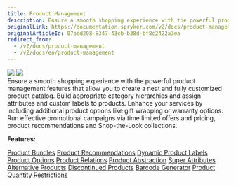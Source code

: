 ```yaml
---
title: Product Management
description: Ensure a smooth shopping experience with the powerful product management features that allow you to create a neat and fully customized product catalog.
originalLink: https://documentation.spryker.com/v2/docs/product-management
originalArticleId: 07aed208-8347-43cb-b38d-bf8c2422a3ea
redirect_from:
  - /v2/docs/product-management
  - /v2/docs/en/product-management
---
```


<div class='feature-text'>
    <div class='feature-images'>
    <img class="light-mode" src="https://spryker.s3.eu-central-1.amazonaws.com/docs/Document+360/Capabilities+icons/light/Product+Management.svg"/>
    <img class="dark-mode" src="https://spryker.s3.eu-central-1.amazonaws.com/docs/Document+360/Capabilities+icons/dark/Product+Management.svg"/>
    </div>
    <div class="feature-text-wrap">
Ensure a smooth shopping experience with the powerful product management features that allow you to create a neat and fully customized product catalog. Build appropriate category hierarchies and assign attributes and custom labels to products. Enhance your services by including additional product options like gift wrapping or warranty options. Run effective promotional campaigns via time limited offers and pricing, product recommendations and Shop-the-Look collections.
         </div>
</div>

**Features:**
<div>
<a class="feature-link" href="https://documentation.spryker.com/v2/docs/product-bundle">Product Bundles</a>
<a class="feature-link" href="https://documentation.spryker.com/v2/docs/product-recommendations">Product Recommendations</a>
<a class="feature-link" href="https://documentation.spryker.com/v2/docs/dynamic-product-labels">Dynamic Product Labels</a>
<a class="feature-link" href="https://documentation.spryker.com/v2/docs/product-options-2">Product Options</a>
<a class="feature-link" href="https://documentation.spryker.com/v2/docs/product-relations">Product Relations</a>
<a class="feature-link" href="https://documentation.spryker.com/v2/docs/product-abstraction">Product Abstraction</a>
<a class="feature-link" href="https://documentation.spryker.com/v2/docs/super-attributes">Super Attributes</a>
<a class="feature-link" href="https://documentation.spryker.com/v2/docs/alternative-products">Alternative Products</a>
<a class="feature-link" href="https://documentation.spryker.com/v2/docs/discontinued-products">Discontinued Products</a>
<a class="feature-link" href="https://documentation.spryker.com/v2/docs/barcode-generator">Barcode Generator</a>
<a class="feature-link" href="https://documentation.spryker.com/v2/docs/product-quantity-restrictions">Product Quantity Restrictions</a>

